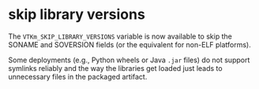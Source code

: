 # skip library versions

The `VTKm_SKIP_LIBRARY_VERSIONS` variable is now available to skip the SONAME
and SOVERSION fields (or the equivalent for non-ELF platforms).

Some deployments (e.g., Python wheels or Java `.jar` files) do not support
symlinks reliably and the way the libraries get loaded just leads to
unnecessary files in the packaged artifact.

